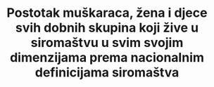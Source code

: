 ---
target: >-
  Do 2030. smanjiti najmanje za polovicu postotak muškaraca, žena i djece svih dobnih skupina koja žive u siromaštvu u svim svojim dimenzijama prema nacionalnim definicijama siromaštva
indicator_name: >-
  Postotak muškaraca, žena i djece svih dobnih skupina koji žive u siromaštvu u svim svojim dimenzijama prema nacionalnim definicijama siromaštva
title: >- 
  Postotak muškaraca, žena i djece svih dobnih skupina koji žive u siromaštvu u svim svojim dimenzijama prema nacionalnim definicijama siromaštva
permalink: /1-2-2/
sdg_goal: 1
layout: indicator
indicator: 1.2.2
graph: bar
graph_type_description: Bar  graph
graph_status_notes: Graphed
indicator_variable: tot_proportion_belownatpov_line
un_designated_tier: '2'
un_custodial_agency: 'National  Governments  (Partnering  Agencies:  UNICEF,  World  Bank,  UNDP)'
variable_description: null
variable_notes: null
target_id: '1.2'
has_metadata: false
goal_meta_link: 'http://unstats.un.org/sdgs/files/metadata-compilation/Metadata-Goal-1.pdf'
goal_meta_link_page: 6
source_title: null
source_notes: null
source_url: 'https://www.dzs.hr/'
published: true
comments_and_limitations: See  indicator  1.2.1  for  available  US  data  on  national  poverty  rate.  

---